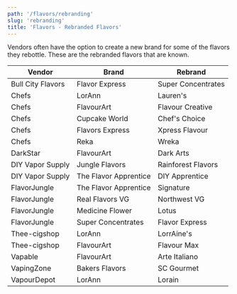 ```yaml
---
path: '/flavors/rebranding'
slug: 'rebranding'
title: 'Flavors - Rebranded Flavors'
---
```


Vendors often have the option to create a new brand for some of the flavors they rebottle. These are the rebranded flavors that are known.

| Vendor            | Brand                 | Rebrand            |
| ----------------- | --------------------- | ------------------ |
| Bull City Flavors | Flavor Express        | Super Concentrates |
| Chefs             | LorAnn                | Lauren's           |
| Chefs             | FlavourArt            | Flavour Creative   |
| Chefs             | Cupcake World         | Chef's Choice      |
| Chefs             | Flavors Express       | Xpress Flavour     |
| Chefs             | Reka                  | Wreka              |
| DarkStar          | FlavourArt            | Dark Arts          |
| DIY Vapor Supply  | Jungle Flavors        | Rainforest Flavors |
| DIY Vapor Supply  | The Flavor Apprentice | DIY Apprentice     |
| FlavorJungle      | The Flavor Apprentice | Signature          |
| FlavorJungle      | Real Flavors VG       | Northwest VG       |
| FlavorJungle      | Medicine Flower       | Lotus              |
| FlavorJungle      | Super Concentrates    | Flavor Express     |
| Thee-cigshop      | LorAnn                | LorrAine's         |
| Thee-cigshop      | FlavourArt            | Flavour Max        |
| Vapable           | FlavourArt            | Arte Italiano      |
| VapingZone        | Bakers Flavors        | SC Gourmet         |
| VapourDepot       | LorAnn                | Lorain             |
